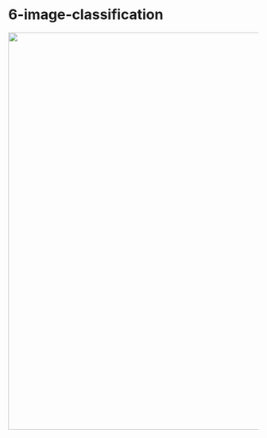 ﻿# 6-image-classification
<img src="https://github.com/DHANRAJCHOUDHARY244/6-image-classification/blob/main/6_class_image.h5" height="800px" width="800px" />
